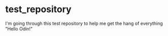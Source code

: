 # test_repository
I'm going through this test repository to help me get the hang of everything
"Hello Odin!"